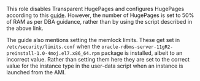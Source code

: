 This role disables Transparent HugePages and configures HugePages according to this [guide](https://oracle-base.com/articles/linux/configuring-huge-pages-for-oracle-on-linux-64).  However, the number of HugePages is set to 50% of RAM as per DBA guidance, rather than by using the script described in the above link.

The guide also mentions setting the memlock limits.  These get set in `/etc/security/limits.conf` when the `oracle-rdbms-server-11gR2-preinstall-1.0-4moj.el7.x86_64.rpm` package is installed, albeit to an incorrect value.  Rather than setting them here they are set to the correct value for the instance type in the user-data script when an instance is launched from the AMI.